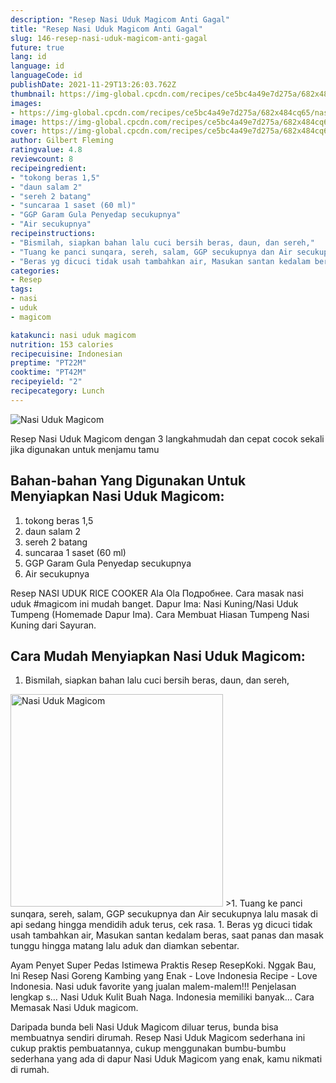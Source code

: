 ```yaml
---
description: "Resep Nasi Uduk Magicom Anti Gagal"
title: "Resep Nasi Uduk Magicom Anti Gagal"
slug: 146-resep-nasi-uduk-magicom-anti-gagal
future: true
lang: id
language: id
languageCode: id
publishDate: 2021-11-29T13:26:03.762Z 
thumbnail: https://img-global.cpcdn.com/recipes/ce5bc4a49e7d275a/682x484cq65/nasi-uduk-magicom-foto-resep-utama.png
images:
- https://img-global.cpcdn.com/recipes/ce5bc4a49e7d275a/682x484cq65/nasi-uduk-magicom-foto-resep-utama.png
image: https://img-global.cpcdn.com/recipes/ce5bc4a49e7d275a/682x484cq65/nasi-uduk-magicom-foto-resep-utama.png
cover: https://img-global.cpcdn.com/recipes/ce5bc4a49e7d275a/682x484cq65/nasi-uduk-magicom-foto-resep-utama.png
author: Gilbert Fleming
ratingvalue: 4.8
reviewcount: 8
recipeingredient:
- "tokong beras 1,5"
- "daun salam 2"
- "sereh 2 batang"
- "suncaraa 1 saset (60 ml)"
- "GGP Garam Gula Penyedap secukupnya"
- "Air secukupnya"
recipeinstructions:
- "Bismilah, siapkan bahan lalu cuci bersih beras, daun, dan sereh,"
- "Tuang ke panci sunqara, sereh, salam, GGP secukupnya dan Air secukupnya lalu masak di api sedang hingga mendidih aduk terus, cek rasa."
- "Beras yg dicuci tidak usah tambahkan air, Masukan santan kedalam beras, saat panas dan masak tunggu hingga matang lalu aduk dan diamkan sebentar."
categories:
- Resep
tags:
- nasi
- uduk
- magicom

katakunci: nasi uduk magicom 
nutrition: 153 calories
recipecuisine: Indonesian
preptime: "PT22M"
cooktime: "PT42M"
recipeyield: "2"
recipecategory: Lunch
---
```



![Nasi Uduk Magicom](https://img-global.cpcdn.com/recipes/ce5bc4a49e7d275a/682x484cq65/nasi-uduk-magicom-foto-resep-utama.png)

Resep Nasi Uduk Magicom    dengan 3 langkahmudah dan cepat cocok sekali jika digunakan untuk menjamu tamu

<!--inarticleads1-->

## Bahan-bahan Yang Digunakan Untuk Menyiapkan Nasi Uduk Magicom:

1. tokong beras 1,5
1. daun salam 2
1. sereh 2 batang
1. suncaraa 1 saset (60 ml)
1. GGP Garam Gula Penyedap secukupnya
1. Air secukupnya

Resep NASI UDUK RICE COOKER Ala Ola Подробнее. Cara masak nasi uduk #magicom ini mudah banget. Dapur Ima: Nasi Kuning/Nasi Uduk Tumpeng (Homemade Dapur Ima). Cara Membuat Hiasan Tumpeng Nasi Kuning dari Sayuran. 

<!--inarticleads2-->

## Cara Mudah Menyiapkan Nasi Uduk Magicom:

1. Bismilah, siapkan bahan lalu cuci bersih beras, daun, dan sereh,
<img class="lazyload" data-src="https://img-global.cpcdn.com/steps/9e521084955215e3/160x128cq70/nasi-uduk-magicom-langkah-memasak-1-foto.png" alt="Nasi Uduk Magicom" width="340" height="340">
>1. Tuang ke panci sunqara, sereh, salam, GGP secukupnya dan Air secukupnya lalu masak di api sedang hingga mendidih aduk terus, cek rasa.
1. Beras yg dicuci tidak usah tambahkan air, Masukan santan kedalam beras, saat panas dan masak tunggu hingga matang lalu aduk dan diamkan sebentar.


Ayam Penyet Super Pedas Istimewa Praktis Resep ResepKoki. Nggak Bau, Ini Resep Nasi Goreng Kambing yang Enak - Love Indonesia Recipe - Love Indonesia. Nasi uduk favorite yang jualan malem-malem!!! Penjelasan lengkap s… Nasi Uduk Kulit Buah Naga. Indonesia memiliki banyak… Cara Memasak Nasi Uduk magicom. 

Daripada bunda beli  Nasi Uduk Magicom  diluar terus, bunda  bisa membuatnya sendiri dirumah. Resep  Nasi Uduk Magicom  sederhana ini cukup praktis pembuatannya, cukup menggunakan bumbu-bumbu sederhana yang ada di dapur  Nasi Uduk Magicom  yang enak, kamu nikmati di rumah.
